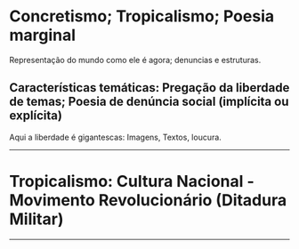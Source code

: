 # Concretismo; Tropicalismo; Poesia marginal

Representação do mundo como ele é agora; denuncias e estruturas.

## Características temáticas: Pregação da liberdade de temas; Poesia de denúncia social (implícita ou explícita)

Aqui a liberdade é gigantescas: Imagens, Textos, loucura.

---
# Tropicalismo: Cultura Nacional - Movimento Revolucionário (Ditadura Militar) 

---
## 